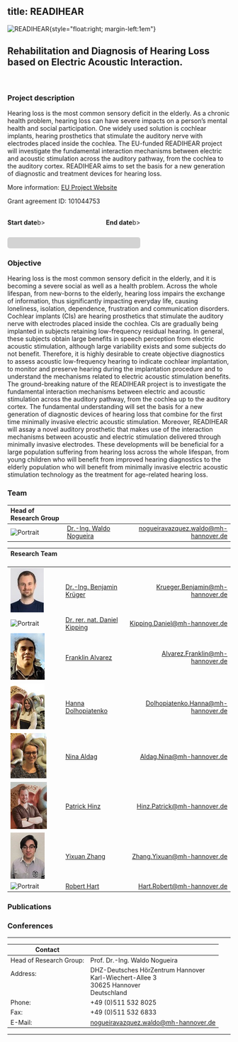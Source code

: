 title: READIHEAR
---

![READIHEAR](https://www.vianna.de/01_workgroups/nogueira/readihear/readihear.png){style="float:right; margin-left:1em"}

## Rehabilitation and Diagnosis of Hearing Loss based on Electric Acoustic Interaction. 
<br/>

### Project description

Hearing loss is the most common sensory deficit in the elderly. As a chronic health problem, hearing loss can have severe impacts on a person’s mental health and social participation. One widely used solution is cochlear implants, hearing prosthetics that stimulate the auditory nerve with electrodes placed inside the cochlea. The EU-funded READIHEAR project will investigate the fundamental interaction mechanisms between electric and acoustic stimulation across the auditory pathway, from the cochlea to the auditory cortex. READIHEAR aims to set the basis for a new generation of diagnostic and treatment devices for hearing loss.

More information: [EU Project Website](https://cordis.europa.eu/project/id/101044753)

Grant agreement ID: 101044753

<!---
<div style="width: 200px; height: 20px; background-color: lightgray; border-radius: 5px; overflow: hidden;">
  <div style="width: 50%; height: 100%; background-color: green;"></div>
</div>
--->

</br>

<div style='width:300px;'>
<!-- Labels and Date Container with inline style -->
<div style="display: flex; justify-content: space-between; font-size: 14px; margin-bottom: 5px;">
  <div style="text-align: left;"><b>Start date</b>b></div>
  <div style="text-align: right;"><b>End date</b>b></div>
</div>

<!-- Date Container with inline style -->
<div style="width: 300px; display: flex; justify-content: space-between; font-size: 14px; margin-bottom: 20px;">
  <div id="start-date"></div>
  <div id="end-date" style="text-align: right; "></div>
</div>

<!-- Progress Bar -->
<div style="width: 300px; height: 25px; background-color: lightgray; border-radius: 5px; overflow: hidden; position: relative;">
  <div id="progress" style="width: 0%; height: 100%; background-color: #00b0f0; transition: width 0.5s;"></div>
</div>
</div>

<script>
  // Define start and end dates
  const startDate = new Date("2022-12-01"); // Change to your actual start date
  const endDate = new Date("2027-11-30");   // Change to your actual end date
  const currentDate = new Date();

  // Format the dates as "1 December 2022"
  const options = { day: 'numeric', month: 'long', year: 'numeric' };
  const startFormatted = startDate.toLocaleDateString('en-GB', options);
  const endFormatted = endDate.toLocaleDateString('en-GB', options);

  // Set the formatted dates in the HTML
  document.getElementById("start-date").innerText = startFormatted;
  document.getElementById("end-date").innerText = endFormatted;

  // Calculate progress percentage
  const totalDuration = endDate - startDate;
  const elapsedTime = currentDate - startDate;
  let progressPercentage = (elapsedTime / totalDuration) * 100;

  // Ensure percentage is within bounds (0-100)
  progressPercentage = Math.max(0, Math.min(progressPercentage, 100));

  // Update progress bar width
  document.getElementById("progress").style.width = progressPercentage + "%";
</script>

### Objective
Hearing loss is the most common sensory deficit in the elderly, and it is becoming a severe social as well as a health problem. Across the whole lifespan, from new-borns to the elderly, hearing loss impairs the exchange of information, thus significantly impacting everyday life, causing loneliness, isolation, dependence, frustration and communication disorders. Cochlear implants (CIs) are hearing prosthetics that stimulate the auditory nerve with electrodes placed inside the cochlea. CIs are gradually being implanted in subjects retaining low-frequency residual hearing. In general, these subjects obtain large benefits in speech perception from electric acoustic stimulation, although large variability exists and some subjects do not benefit. Therefore, it is highly desirable to create objective diagnostics to assess acoustic low-frequency hearing to indicate cochlear implantation, to monitor and preserve hearing during the implantation procedure and to understand the mechanisms related to electric acoustic stimulation benefits.
The ground-breaking nature of the READIHEAR project is to investigate the fundamental interaction mechanisms between electric and acoustic stimulation across the auditory pathway, from the cochlea up to the auditory cortex. The fundamental understanding will set the basis for a new generation of diagnostic devices of hearing loss that combine for the first time minimally invasive electric acoustic stimulation. Moreover, READIHEAR will assay a novel auditory prosthetic that makes use of the interaction mechanisms between acoustic and electric stimulation delivered through minimally invasive electrodes. These developments will be beneficial for a large population suffering from hearing loss across the whole lifespan, from young children who will benefit from improved hearing diagnostics to the elderly population who will benefit from minimally invasive electric acoustic stimulation technology as the treatment for age-related hearing loss.

### Team
| Head of Research Group | &nbsp; &nbsp; &nbsp; &nbsp; &nbsp; &nbsp; &nbsp; &nbsp; &nbsp; &nbsp; &nbsp; &nbsp; &nbsp; &nbsp; &nbsp; &nbsp; &nbsp; &nbsp; &nbsp; &nbsp; &nbsp; &nbsp; | &nbsp; &nbsp; &nbsp; &nbsp; &nbsp; &nbsp; &nbsp; &nbsp; &nbsp; &nbsp; &nbsp; &nbsp; &nbsp; &nbsp; &nbsp; &nbsp; &nbsp; &nbsp; &nbsp; &nbsp; &nbsp; &nbsp; &nbsp; &nbsp; &nbsp; &nbsp; &nbsp; &nbsp; &nbsp; &nbsp; &nbsp; &nbsp; &nbsp; &nbsp; &nbsp; |
| :----------------------------------- | :------------------------------------------------------------------------------------------------- | -------------------------------------: |
| ![Portrait](staff/Nogueiraklein.jpg) | [Dr.-Ing. Waldo Nogueira](https://vianna.de/01_workgroups/nogueira/staff/a_nogueira.html)          | <nogueiravazquez.waldo@mh-hannover.de> |

| Research Team &nbsp; &nbsp; &nbsp; &nbsp; &nbsp; &nbsp; &nbsp; &nbsp; | &nbsp; &nbsp; &nbsp; &nbsp; &nbsp; &nbsp; &nbsp; &nbsp; &nbsp; &nbsp; &nbsp; &nbsp; &nbsp; &nbsp; &nbsp; &nbsp; &nbsp; &nbsp; &nbsp; &nbsp; &nbsp; &nbsp; | &nbsp; &nbsp; &nbsp; &nbsp; &nbsp; &nbsp; &nbsp; &nbsp; &nbsp; &nbsp; &nbsp; &nbsp; &nbsp; &nbsp; &nbsp; &nbsp; &nbsp; &nbsp; &nbsp; &nbsp; &nbsp; &nbsp; &nbsp; &nbsp; &nbsp; &nbsp; &nbsp; &nbsp; &nbsp; &nbsp; &nbsp; &nbsp; &nbsp; &nbsp; &nbsp; |
| :----------------------------------- | :------------------------------------------------------------------------------------------------- | -------------------------------------: |
| ![Portrait](staff/Krueger6.jpg)      | [Dr.-Ing. Benjamin Krüger](https://www.vianna.de/01_workgroups/nogueira/staff/benjamin.html)       | <Krueger.Benjamin@mh-hannover.de>      |
| ![Portrait](staff/Alrutz.jpg)	       | [Dr. rer. nat. Daniel Kipping](https://vianna.uber.space/01_workgroups/nogueira/staff/daniel.html) | <Kipping.Daniel@mh-hannover.de>	       |
| ![Portrait](staff/franklin.jpg)	     | [Franklin Alvarez ](https://vianna.de/01_workgroups/nogueira/staff/franklin.html)                  | <Alvarez.Franklin@mh-hannover.de>	     |
| ![Portrait](staff/Hanna.jpeg)	       | [Hanna Dolhopiatenko](https://vianna.uber.space/01_workgroups/nogueira/staff/hanna.html)           | <Dolhopiatenko.Hanna@mh-hannover.de>   |
| ![Portrait](staff/Nina.jpg)	         | [Nina Aldag](https://vianna.uber.space/01_workgroups/nogueira/staff/nina.html)                     | <Aldag.Nina@mh-hannover.de>            |
| ![Portrait](staff/patrickSmall.jpg)	 | [Patrick Hinz](https://vianna.de/01_workgroups/nogueira/staff/patrick.html)	                      | <Hinz.Patrick@mh-hannover.de>          |
| ![Portrait](staff/zhang.jpg)      	 | [Yixuan Zhang](https://vianna.de/01_workgroups/nogueira/staff/zhang.html)	                        | <Zhang.Yixuan@mh-hannover.de>          |
| ![Portrait](staff/empty.jpg)	       | [Robert Hart](https://vianna.de/01_workgroups/nogueira/staff/hart.html)	                          | <Hart.Robert@mh-hannover.de>           |


### Publications


### Conferences

---

| Contact                 |                            |
| ------------------------|--------------------------- |
| Head of Research Group:<br>          | Prof. Dr.-Ing. Waldo Nogueira|
| Address: <br><br><br>   | DHZ-Deutsches HörZentrum Hannover<br> Karl-Wiechert-Allee 3 <br> 30625 Hannover <br> Deutschland |
| Phone:                  | +49 (0)511 532 8025 |
| Fax:                    | +49 (0)511 532 6833 |
| E-Mail:                 |<nogueiravazquez.waldo@mh-hannover.de>|


---



